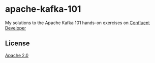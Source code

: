 # apache-kafka-101

My solutions to the Apache Kafka 101 hands-on exercises on [Confluent Developer](https://developer.confluent.io/)

## License

[Apache 2.0](./LICENSE)
